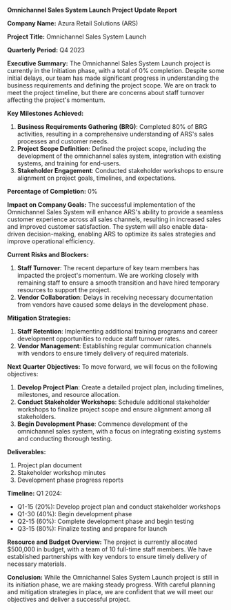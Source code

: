 **Omnichannel Sales System Launch Project Update Report**

**Company Name:** Azura Retail Solutions (ARS)

**Project Title:** Omnichannel Sales System Launch

**Quarterly Period:** Q4 2023

**Executive Summary:**
The Omnichannel Sales System Launch project is currently in the Initiation phase, with a total of 0% completion. Despite some initial delays, our team has made significant progress in understanding the business requirements and defining the project scope. We are on track to meet the project timeline, but there are concerns about staff turnover affecting the project's momentum.

**Key Milestones Achieved:**

1. **Business Requirements Gathering (BRG)**: Completed 80% of BRG activities, resulting in a comprehensive understanding of ARS's sales processes and customer needs.
2. **Project Scope Definition**: Defined the project scope, including the development of the omnichannel sales system, integration with existing systems, and training for end-users.
3. **Stakeholder Engagement**: Conducted stakeholder workshops to ensure alignment on project goals, timelines, and expectations.

**Percentage of Completion:** 0%

**Impact on Company Goals:**
The successful implementation of the Omnichannel Sales System will enhance ARS's ability to provide a seamless customer experience across all sales channels, resulting in increased sales and improved customer satisfaction. The system will also enable data-driven decision-making, enabling ARS to optimize its sales strategies and improve operational efficiency.

**Current Risks and Blockers:**

1. **Staff Turnover**: The recent departure of key team members has impacted the project's momentum. We are working closely with remaining staff to ensure a smooth transition and have hired temporary resources to support the project.
2. **Vendor Collaboration**: Delays in receiving necessary documentation from vendors have caused some delays in the development phase.

**Mitigation Strategies:**

1. **Staff Retention**: Implementing additional training programs and career development opportunities to reduce staff turnover rates.
2. **Vendor Management**: Establishing regular communication channels with vendors to ensure timely delivery of required materials.

**Next Quarter Objectives:**
To move forward, we will focus on the following objectives:

1. **Develop Project Plan**: Create a detailed project plan, including timelines, milestones, and resource allocation.
2. **Conduct Stakeholder Workshops**: Schedule additional stakeholder workshops to finalize project scope and ensure alignment among all stakeholders.
3. **Begin Development Phase**: Commence development of the omnichannel sales system, with a focus on integrating existing systems and conducting thorough testing.

**Deliverables:**

1. Project plan document
2. Stakeholder workshop minutes
3. Development phase progress reports

**Timeline:**
Q1 2024:

* Q1-15 (20%): Develop project plan and conduct stakeholder workshops
* Q1-30 (40%): Begin development phase
* Q2-15 (60%): Complete development phase and begin testing
* Q3-15 (80%): Finalize testing and prepare for launch

**Resource and Budget Overview:**
The project is currently allocated $500,000 in budget, with a team of 10 full-time staff members. We have established partnerships with key vendors to ensure timely delivery of necessary materials.

**Conclusion:**
While the Omnichannel Sales System Launch project is still in its initiation phase, we are making steady progress. With careful planning and mitigation strategies in place, we are confident that we will meet our objectives and deliver a successful project.